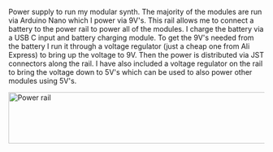 Power supply to run my modular synth.  The majority of the modules are run via Arduino Nano which I power via 9V's.  This rail allows me to connect a battery to the power rail to power all of the modules. I charge the battery via a USB C input and battery charging module.  To get the 9V's needed from the battery I run it through a voltage regulator (just a cheap one from Ali Express) to bring up the voltage to 9V.  Then the power is distributed via JST connectors along the rail. I have also included a voltage regulator on the rail to bring the voltage down to 5V's which can be used to also power other modules using 5V's.


<img width="623" height="101" alt="Power rail" src="https://github.com/user-attachments/assets/24fb0420-4ad7-429f-a834-7d24cf97eeb2" />
